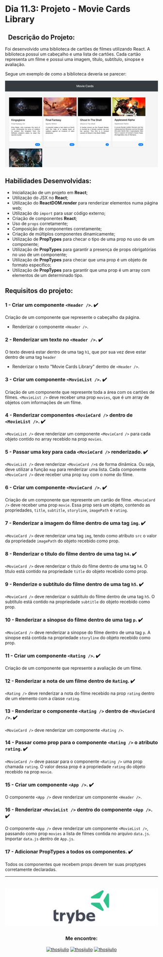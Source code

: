 # Dia 11.3: Projeto - Movie Cards Library

## &nbsp; Descrição do Projeto:
Foi desenvolvido uma biblioteca de cartões de filmes utilizando React. A biblioteca possui um cabeçalho e uma lista de cartões. Cada cartão representa um filme e possui uma imagem, título, subtítulo, sinopse e avaliação. 

Segue um exemplo de como a biblioteca deveria se parecer:

<p align="center">
  <img alt="exemplo de movie cards library" src="./movie-cards-library-example.png">
</p>

## Habilidades Desenvolvidas:
 * Inicialização de um projeto em **React**;
 * Utilização do JSX no **React**;
 * Utilização do **ReactDOM.render** para renderizar elementos numa página web;
 * Utilização do `import` para usar código externo;
 * Criação de componentes **React**;
 * Uso de `props` corretamente;
 * Composição de componentes corretamente;
 * Criação de múltiplos componentes dinamicamente;
 * Utilização de **PropTypes** para checar o tipo de uma prop no uso de um componente;
 * Utilização de **PropTypes** para garantir a presença de props obrigatórias no uso de um componente;
 * Utilização de **PropTypes** para checar que uma prop é um objeto de formato específico;
 * Utilização de **PropTypes** para garantir que uma prop é um array com elementos de um determinado tipo.

## Requisitos do projeto:

### 1 - Criar um componente `<Header />`. :heavy_check_mark:
Criação de um componente que represente o cabeçalho da página.
 * Renderizar o componente `<Header />`.
 
### 2 - Renderizar um texto no `<Header />`. :heavy_check_mark:
O texto deverá estar dentro de uma tag `h1`, que por sua vez deve estar dentro de uma tag `header`
 * Renderizar o texto "Movie Cards Library" dentro de `<Header />`.
 
### 3 - Criar um componente `<MovieList />`. :heavy_check_mark:
Criação de um componente que represente toda a área com os cartões de filmes. `<MovieList />` deve receber uma prop `movies`, que é um array de objetos com informações de um filme.
  
### 4 - Renderizar componentes `<MovieCard />` dentro de `<MovieList />`. :heavy_check_mark:
`<MovieList />` deve renderizar um componente `<MovieCard />` para cada objeto contido no array recebido na prop `movies`.
  
### 5 - Passar uma key para cada `<MovieCard />` renderizado. :heavy_check_mark:
`<MovieList />` deve renderizar `<MovieCard />`s de forma dinâmica. Ou seja, deve utilizar a função `map` para renderizar uma lista. Cada componente `<MovieCard />` deve receber uma prop `key` com o nome do filme.

### 6 - Criar um componente `<MovieCard />`. :heavy_check_mark:
Criação de um componente que represente um cartão de filme. `<MovieCard />` deve receber uma prop `movie`. Essa prop será um objeto, contendo as propriedades, `title`, `subtitle`, `storyline`, `imagePath` e `rating`.

### 7 - Renderizar a imagem do filme dentro de uma tag `img`. :heavy_check_mark:
`<MovieCard />` deve renderizar uma tag `img`, tendo como atributo `src` o valor da propriedade `imagePath` do objeto recebido como prop.

### 8 - Renderizar o título do filme dentro de uma tag `h4`. :heavy_check_mark:
`<MovieCard />` deve renderizar o título do filme dentro de uma tag `h4`. O título está contido na propriedade `title` do objeto recebido como prop.

### 9 - Renderize o subtítulo do filme dentro de uma tag `h5`. :heavy_check_mark:
`<MovieCard />` deve renderizar o subtítulo do filme dentro de uma tag `h5`. O subtítulo está contido na propriedade `subtitle` do objeto recebido como prop.

### 10 - Renderizar a sinopse do filme dentro de uma tag `p`. :heavy_check_mark:
`<MovieCard />` deve renderizar a sinopse do filme dentro de uma tag `p`. A sinopse está contida na propriedade `storyline` do objeto recebido como prop.

### 11 - Criar um componente `<Rating />`. :heavy_check_mark:
Criação de um componente que represente a avaliação de um filme.

### 12 - Renderizar a nota de um filme dentro de `Rating`. :heavy_check_mark:
`<Rating />` deve renderizar a nota do filme recebido na prop `rating` dentro de um elemento com a classe `rating`.

### 13 - Renderizar o componente `<Rating />` dentro de `<MovieCard />`. :heavy_check_mark:
`<MovieCard />` deve renderizar um componente `<Rating />`.

### 14 - Passar como prop para o componente `<Rating />` o atributo `rating`. :heavy_check_mark:
`<MovieCard />` deve passar para o componente `<Rating />` uma prop chamada `rating`. O valor dessa prop é a propriedade `rating` do objeto recebido na prop `movie`.

### 15 - Criar um componente `<App />`. :heavy_check_mark:
O componente `<App />` deve renderizar um componente `<Header />`.

### 16 - Renderizar `<MovieList />` dentro do componente `<App />`. :heavy_check_mark:
O componente `<App />` deve renderizar um componente `<MovieList />`, passando como prop `movies` a lista de filmes contida no arquivo `data.js`. Importar `data.js` dentro de `App.js`.

### 17 - Adicionar PropTypes a todos os componentes. :heavy_check_mark:
Todos os componentes que recebem props devem ter suas proptypes corretamente declaradas.

---

 <h1 align="center">
    <img alt="Trybe" src="https://github.com/thosijulio/trybe-projects/blob/main/trybe-logo.png"/>
</h1>
<h3 align=center>Me encontre:</h3>
<p align=center>
<a href="https://www.linkedin.com/in/thosijulio/" target="blank"><img align="center" src="https://cdn.jsdelivr.net/npm/simple-icons@3.0.1/icons/linkedin.svg" alt="thosijulio" height="20" width="20" /></a>
<a href="https://www.github.com/thosijulio/" target="blank"><img align="center" src="https://cdn.jsdelivr.net/npm/simple-icons@3.0.1/icons/github.svg" alt="thosijulio" height="20" width="20" /></a>
<a href="https://www.instagram.com/thosijulio" target="blank"><img align="center" src="https://cdn.jsdelivr.net/npm/simple-icons@3.0.1/icons/instagram.svg" alt="thosijulio" height="20" width="20" /></a>
</p>
